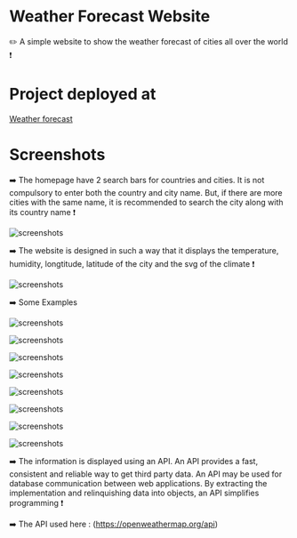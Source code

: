 # Weather Forecast Website
✏️ A simple website to show the weather forecast of cities all over the world ❗
 
 # Project deployed at

<a href="">Weather forecast</a>

# Screenshots 

➡️ The homepage have 2 search bars for countries and cities. It is not compulsory to enter both the country and city name. But, if there are more cities with the same name, it is recommended to search the city along with its country name ❗

![screenshots](https://github.com/Mithesh14/Weather-website/blob/main/images/image1.jpg)

➡️ The website is designed in such a way that it displays the temperature, humidity, longtitude, latitude of the city and the svg of the climate ❗

![screenshots](https://github.com/Mithesh14/Weather-website/blob/main/images/image2.jpg)

➡️ Some Examples 

![screenshots](https://github.com/Mithesh14/Weather-website/blob/main/images/image3.jpg)

![screenshots](https://github.com/Mithesh14/Weather-website/blob/main/images/image4.jpg)

![screenshots](https://github.com/Mithesh14/Weather-website/blob/main/images/image5.jpg)

![screenshots](https://github.com/Mithesh14/Weather-website/blob/main/images/image6.jpg)

![screenshots](https://github.com/Mithesh14/Weather-website/blob/main/images/image7.jpg)

![screenshots](https://github.com/Mithesh14/Weather-website/blob/main/images/image8.jpg)

![screenshots](https://github.com/Mithesh14/Weather-website/blob/main/images/image9.jpg)

![screenshots](https://github.com/Mithesh14/Weather-website/blob/main/images/image10.jpg)

➡️ The information is displayed using an API. An API provides a fast, consistent and reliable way to get third party data. An API may be used for database communication between web applications. By extracting the implementation and relinquishing data into objects, an API simplifies programming ❗

➡️ The API used here : (https://openweathermap.org/api)
